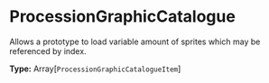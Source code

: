 # ProcessionGraphicCatalogue

Allows a prototype to load variable amount of sprites which may be referenced by index.

**Type:** Array[`ProcessionGraphicCatalogueItem`]

